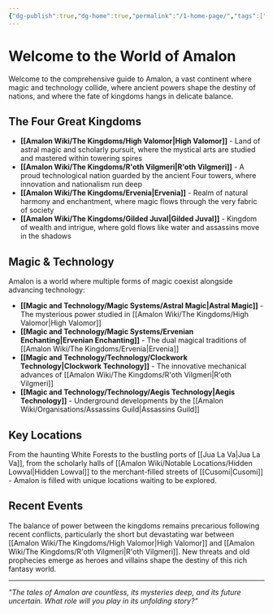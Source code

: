 ```yaml
---
{"dg-publish":true,"dg-home":true,"permalink":"/1-home-page/","tags":["gardenEntry"],"dgPassFrontmatter":true,"noteIcon":""}
---
```


# Welcome to the World of Amalon
Welcome to the comprehensive guide to Amalon, a vast continent where magic and technology collide, where ancient powers shape the destiny of nations, and where the fate of kingdoms hangs in delicate balance.

## The Four Great Kingdoms
- **[[Amalon Wiki/The Kingdoms/High Valomor\|High Valomor]]** - Land of astral magic and scholarly pursuit, where the mystical arts are studied and mastered within towering spires
- **[[Amalon Wiki/The Kingdoms/R'oth Vilgmeri\|R'oth Vilgmeri]]** - A proud technological nation guarded by the ancient Four towers, where innovation and nationalism run deep
- **[[Amalon Wiki/The Kingdoms/Ervenia\|Ervenia]]** - Realm of natural harmony and enchantment, where magic flows through the very fabric of society
- **[[Amalon Wiki/The Kingdoms/Gilded Juval\|Gilded Juval]]** - Kingdom of wealth and intrigue, where gold flows like water and assassins move in the shadows

## Magic & Technology 
Amalon is a world where multiple forms of magic coexist alongside advancing technology:
- **[[Magic and Technology/Magic Systems/Astral Magic\|Astral Magic]]** - The mysterious power studied in [[Amalon Wiki/The Kingdoms/High Valomor\|High Valomor]]
- **[[Magic and Technology/Magic Systems/Ervenian Enchanting\|Ervenian Enchanting]]** - The dual magical traditions of [[Amalon Wiki/The Kingdoms/Ervenia\|Ervenia]]
- **[[Magic and Technology/Technology/Clockwork Technology\|Clockwork Technology]]** - The innovative mechanical advances of [[Amalon Wiki/The Kingdoms/R'oth Vilgmeri\|R'oth Vilgmeri]]
- **[[Magic and Technology/Technology/Aegis Technology\|Aegis Technology]]** - Underground developments by the [[Amalon Wiki/Organisations/Assassins Guild\|Assassins Guild]]

## Key Locations
From the haunting White Forests to the bustling ports of [[Jua La Va\|Jua La Va]], from the scholarly halls of [[Amalon Wiki/Notable Locations/Hidden Lowval\|Hidden Lowval]] to the merchant-filled streets of [[Cusomi\|Cusomi]] - Amalon is filled with unique locations waiting to be explored.

## Recent Events
The balance of power between the kingdoms remains precarious following recent conflicts, particularly the short but devastating war between [[Amalon Wiki/The Kingdoms/High Valomor\|High Valomor]] and [[Amalon Wiki/The Kingdoms/R'oth Vilgmeri\|R'oth Vilgmeri]]. New threats and old prophecies emerge as heroes and villains shape the destiny of this rich fantasy world.

---
*"The tales of Amalon are countless, its mysteries deep, and its future uncertain. What role will you play in its unfolding story?"*